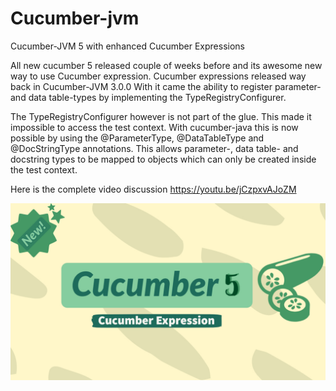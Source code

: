# Cucumber-jvm
Cucumber-JVM 5 with enhanced Cucumber Expressions

All new cucumber 5 released couple of weeks before and its awesome new way to use Cucumber expression. Cucumber expressions released way back in Cucumber-JVM 3.0.0 With it came the ability to register parameter- and data table-types by implementing the TypeRegistryConfigurer.

The TypeRegistryConfigurer however is not part of the glue. This made it impossible to access the test context. With cucumber-java this is now possible by using the @ParameterType, @DataTableType and @DocStringType annotations. This allows parameter-, data table- and docstring types to be mapped to objects which can only be created inside the test context.

Here is the complete video discussion
https://youtu.be/jCzpxvAJoZM


![Cucumber-JVM](./image/cucumber5.jpg)
